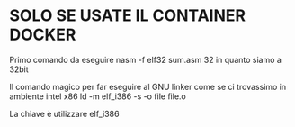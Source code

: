# SOLO SE USATE IL CONTAINER DOCKER
Primo comando da eseguire
nasm -f elf32 sum.asm
32 in quanto siamo a 32bit

Il comando magico per far eseguire al GNU linker come se ci trovassimo in ambiente intel x86 
ld -m elf_i386 -s -o file file.o

La chiave è utilizzare elf_i386

